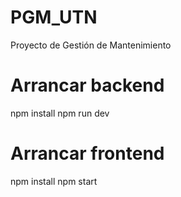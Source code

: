 # PGM_UTN
Proyecto de Gestión de Mantenimiento 

# Arrancar backend
npm install
npm run dev

# Arrancar frontend
npm install
npm start